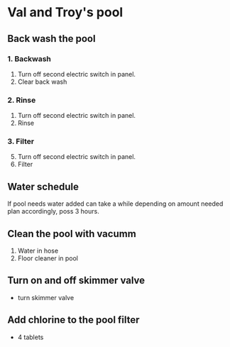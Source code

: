# Val and Troy's pool

## Back wash the pool
### 1. Backwash
1. Turn off second electric switch in panel.
2. Clear back wash

### 2. Rinse
1. Turn off second electric switch in panel.
2. Rinse

### 3. Filter
5. Turn off second electric switch in panel.
6. Filter

## Water schedule
If pool needs water added can take a while depending on amount needed plan accordingly, poss 3 hours.

## Clean the pool with vacumm
1. Water in hose
2. Floor cleaner in pool

## Turn on and off skimmer valve
* turn skimmer valve

## Add chlorine to the pool filter
* 4 tablets
